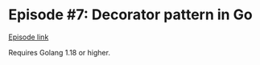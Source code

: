 # Episode #7: Decorator pattern in Go

[Episode link](https://www.codeheim.io/courses/Episode-7-Decorator-pattern-in-Go-6571deb5e4b060bf5724ca0d)

Requires Golang 1.18 or higher.
